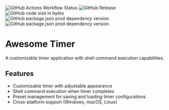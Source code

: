![GitHub Actions Workflow Status](https://img.shields.io/github/actions/workflow/status/decryptable/awesome-timer/release.yaml?label=Build%20Status)
![GitHub Release](https://img.shields.io/github/v/release/decryptable/awesome-timer?display_name=tag&label=Latest%20Version)
![GitHub code size in bytes](https://img.shields.io/github/languages/code-size/decryptable/awesome-timer)
![GitHub package.json prod dependency version](https://img.shields.io/github/package-json/dependency-version/decryptable/awesome-timer/next?label=NextJS%20Version)
![GitHub package.json prod dependency version](https://img.shields.io/github/package-json/dependency-version/decryptable/awesome-timer/react?label=React%20Version)



# Awesome Timer

A customizable timer application with shell command execution capabilities.

## Features

- Customizable timer with adjustable appearance
- Shell command execution when timer completes
- Preset management for saving and loading timer configurations
- Cross-platform support (Windows, macOS, Linux)
